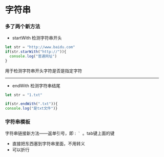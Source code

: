 # 字符串

### 多了两个新方法

- startWith   检测字符串开头

```javascript
let str = "http://www.baidu.com"
if(str.starWith("http://")){
  console.log("普通网址")
}
```
用于检测字符串开头字符是否是指定字符

---

- endWith 检测字符串结尾
```javascript
let str = "1.txt"

if(str.endWith(".txt")){
console.log("是txt文件")}
```


### 字符串模板
字符串链接新方法——返单引号，即 :```  `  ```。tab键上面的键

- 直接把东西塞到字符串里面，不用转义
- 可以折行

